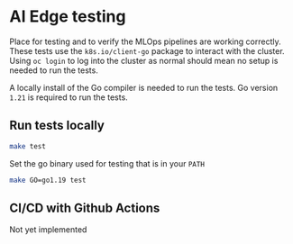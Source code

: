 # AI Edge testing

Place for testing and to verify the MLOps pipelines are working correctly. These tests use the `k8s.io/client-go` package to interact with the cluster. Using `oc login` to log into the cluster as normal should mean no setup is needed to run the tests.

A locally install of the Go compiler is needed to run the tests. Go version `1.21` is required to run the tests.

## Run tests locally
```bash
make test
```
Set the go binary used for testing that is in your `PATH`
```bash
make GO=go1.19 test
```

## CI/CD with Github Actions
Not yet implemented
